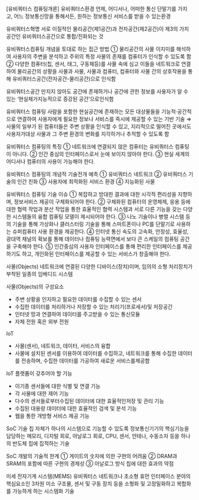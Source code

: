 [유비쿼터스 컴퓨팅개론]
유비쿼터스환경
언제, 어디서나, 어떠한 통신 단말기를 가지고, 어느 정보통신망을 통해서든, 원하는 정보통신 서비스를 받을 수 있는환경

유비쿼터스혁명
서로 이질적인 물리공간(제1공간)과 전자공간(제2공간)이 제3의 가치공간인 유비쿼터스공간으로 통합/진화되는 것

유비쿼터스컴퓨팅 개념을 토대로 하는 접근 방법
① 물리공간의 사물 이지미를 해석하여 사용자의 주변을 분석하고 주위의 특정 사물의 존재를 컴퓨터가 인식할 수 있도록 함 ② 다양한 컴퓨터(칩, 센서, 태그, 구동체등)를 사물 속에 심고 이들을 네트워크로 연결하여 물리공간의 상황을 사물과 사물, 사물과 컴퓨터, 컴퓨터와 사물 간의 상호작용을 통해 유비쿼터스공간(전자공간-물리공간)으로 인식함

유비쿼터스공간
만지지 않아도 공간에 존재하거나 공간에 관한 정보를 사용자가 알 수 있는 ‘현실체가지능적으로 증강된 공간’으로인식함

유비쿼터스 컴퓨팅
사람을 포함한 현실공간에 존재하는 모든 대상물들을 기능적·공간적으로 연결하여 사용자에게 필요한 정보나 서비스를 즉시에 제공할 수 있는 기반 기술
⇒사물의 일부가 된 컴퓨터들은 주변 상황을 인식할 수 있고, 지리적으로 떨어진 곳에서도 사용자가대상 사물과 그 주변 환경의 변화를 지각하거나 추적할 수 있도록 함

유비쿼터스 컴퓨팅의 특징
① 네트워크에 연결되지 않은 컴퓨터는 유비쿼터스 컴퓨팅이 아니다.
② 인간 중심의 인터페이스로서 눈에 보이지 않아야 한다.
③ 현실 세계의 어디서나 컴퓨터의 사용이 가능해야 한다.

유비쿼터스 컴퓨팅의 개념적 기술전개 예측
① 유비쿼터스 네트워크
② 유비쿼터스 기술의 인간 친화
③ 사용자에 최적화된 서비스 환경
④ 지능화된 사물

유비쿼터스 컴퓨팅 기술 이슈
① 복잡하고 방대한 결과에 대한 시각적 편리성을 지향하며, 정보서비스 제공이 구체화되어야 한다.
② 구체화된 컴퓨터의 운영체제, 응용 등에 대한 협력 작업과 분산 작업을 통한 효율적인 협력 시스템과 서로 다른 기능을 갖는 다양한 시스템들의 융합 컴퓨팅 모델이 제시되어야 한다.
③ 나노 기술이나 병렬 시스템 등의 기술을 통해 가상화나 클러스터링 기술을 통해 스마트폰이나 PC를 단말기로 사용하는 슈퍼컴퓨터 사용 환경을 제공한다.
④ 인터넷 통신 속도의 고속화, 안정성, 효율성, 광대역 채널의 확보를 통해 데이터나 컴퓨팅 능력면에서 보다 큰 스케일의 컴퓨팅 공간을 구축해야 한다.
⑤ 인간중심의 사용자 인터페이스를 통해 편리한 인터페이스를 제공하기도 하고, 개인화된 인터페이스를 제공할 수 있는 서비스가 창출해야 한다.

사물(Objects)
네트워크에 연결된 다양한 디바이스(장치)이며, 임의의 소형 처리장치가 부착된 일종의 임베디드 시스템

사물(Objects)의 구성요소
- 주변 상황을 인지하고 필요한 데이터를 수집할 수 있는 센서
- 수집한 데이터를 처리하거나 저장할 수 있는 처리기(프로세서)및 저장공간
- 인터넷 망과 연결하여 데이터를 주고받을 수 있는 통신모듈
- 자체 전원 혹은 외부 전원

IoT
- 사물(센서), 네트워크, 데이터, 서비스의 융합
- 사물에 설치된 센서를 이용하여 데이터를 수집하고, 네트워크를 통해 수집한 데이터를 전송하며, 수집한 데이터를 가공하여 새로운 서비스를제공함

IoT 플랫폼이 갖추어야 할 기능
- 이기종 센서들에 대한 식별 및 연결 기능
- 각 사물에 대한 제어 기능
- 다수의 센서들로부터수집된 데이터에 대한 효율적인저장 및 관리 기능
- 수집된 대용량 데이터에 대한 효율적인 검색 및 분석 기능
- 웹을 통한 개방형 서비스 제공 기능

SoC 기술
칩 자체가 하나의 시스템으로 기능할 수 있도록 정보통신기기의 핵심기능을 담당하는 메모리, 디지털 회로, 아날로그 회로, CPU, 센서, 안테나, 수동소자 등을 하나의 반도체 칩에 집적하는 기술

SoC 개발의 기술적 한계
① 게이트의 숫자에 의한 구현의 어려움
② DRAM과 SRAM의 포함에 따른 구현의 경제성
③ 아날로그 방식 칩에 대한 효과의 약점

미세 전자기계 시스템(MEMS)
유비쿼터스 네트워크나 초소형 휴먼 인터페이스 분야의 핵심요소인 3차원 미소 구조물, 센서 및 구동 장치 등을 소형화 및 고정밀화하고 복합화를 가능하게 하는 시스템화 기술
